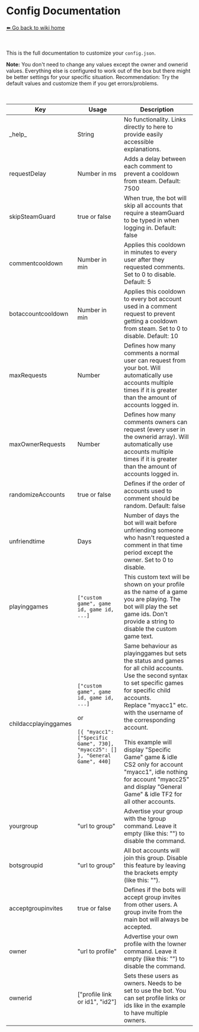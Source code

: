 # Config Documentation
[⬅️ Go back to wiki home](./#readme)

&nbsp;

This is the full documentation to customize your `config.json`.  
  
**Note:** You don't need to change any values except the owner and ownerid values. Everything else is configured to work out of the box but there might be better settings for your specific situation. Recommendation: Try the default values and customize them if you get errors/problems.  

&nbsp; 
  
| Key           | Usage            | Description  |
| ------------- | ---------------- | ------------ |
| \_help\_ | String | No functionality. Links directly to here to provide easily accessible explanations. |
| requestDelay  | Number in ms | Adds a delay between each comment to prevent a cooldown from steam. Default: 7500
| skipSteamGuard | true or false | When true, the bot will skip all accounts that require a steamGuard to be typed in when logging in. Default: false |
| commentcooldown | Number in min | Applies this cooldown in minutes to every user after they requested comments. Set to 0 to disable. Default: 5
| botaccountcooldown | Number in min | Applies this cooldown to every bot account used in a comment request to prevent getting a cooldown from steam. Set to 0 to disable. Default: 10 |
| maxRequests | Number | Defines how many comments a normal user can request from your bot. Will automatically use accounts multiple times if it is greater than the amount of accounts logged in. |
| maxOwnerRequests | Number | Defines how many comments owners can request (every user in the ownerid array). Will automatically use accounts multiple times if it is greater than the amount of accounts logged in. |
| randomizeAccounts | true or false | Defines if the order of accounts used to comment should be random. Default: false |
| unfriendtime | Days | Number of days the bot will wait before unfriending someone who hasn't requested a comment in that time period except the owner. Set to 0 to disable. |
| playinggames | `["custom game", game id, game id, ...]` | This custom text will be shown on your profile as the name of a game you are playing. The bot will play the set game ids. Don't provide a string to disable the custom game text. |
| childaccplayinggames | `["custom game", game id, game id, ...]` <br><br> or <br><br> `[{ "myacc1": ["Specific Game", 730], "myacc25": [] }, "General Game", 440]` | Same behaviour as playinggames but sets the status and games for all child accounts.<br>Use the second syntax to set specific games for specific child accounts.<br>Replace "myacc1" etc. with the username of the corresponding account.<br><br>This example will display "Specific Game" game & idle CS2 only for account "myacc1", idle nothing for account "myacc25" and display "General Game" & idle TF2 for all other accounts. |
| yourgroup | "url to group" | Advertise your group with the !group command. Leave it empty (like this: "") to disable the command. |
| botsgroupid | "url to group" | All bot accounts will join this group. Disable this feature by leaving the brackets empty (like this: ""). |
| acceptgroupinvites | true or false | Defines if the bots will accept group invites from other users. A group invite from the main bot will always be accepted. |
| owner | "url to profile" | Advertise your own profile with the !owner command. Leave it empty (like this: "") to disable the command. |
| ownerid | ["profile link or id1", "id2"] | Sets these users as owners. Needs to be set to use the bot. You can set profile links or ids like in the example to have multiple owners. |